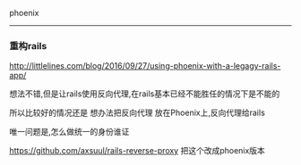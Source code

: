 phoenix

---------

### 重构rails

http://littlelines.com/blog/2016/09/27/using-phoenix-with-a-legagy-rails-app/

想法不错,但是让rails使用反向代理,在rails基本已经不能胜任的情况下是不能的

所以比较好的情况还是 想办法把反向代理 放在Phoenix上,反向代理给rails

唯一问题是,怎么做统一的身份谁证

https://github.com/axsuul/rails-reverse-proxy 把这个改成phoenix版本
